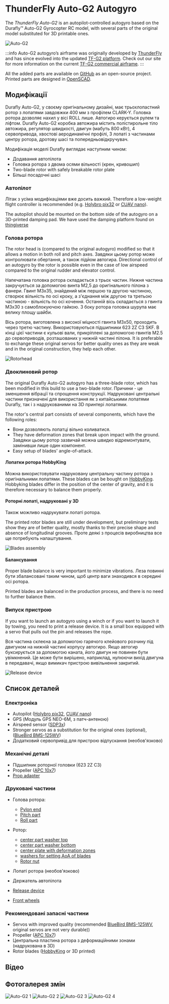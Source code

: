# ThunderFly Auto-G2 Autogyro

The _ThunderFly Auto-G2_ is an autopilot-controlled autogyro based on the&#x20;
Durafly™ Auto-G2 Gyrocopter RC model, with several parts of the original model substituted for 3D printable ones.

![Auto-G2](../../assets/airframes/autogyro/auto-g2/autog2_title.jpg)

:::info
Auto-G2 autogyro’s airframe was originally developed by [ThunderFly](https://www.thunderfly.cz/) and has since evolved into the updated [TF-G2 platform](https://docs.thunderfly.cz/instruments/TF-G2).
Check out our site for more information on the current [TF-G2 commercial airframe](https://www.thunderfly.cz/tf-g2.html).
:::

All the added parts are available on [GitHub](https://github.com/ThunderFly-aerospace/Auto-G2) as an open-source project.
Printed parts are designed in [OpenSCAD](https://www.openscad.org/).

## Модифікації

Durafly Auto-G2, у своєму оригінальному дизайні, має трьохлопастний ротор з лопатями завдовжки 400 мм з профілем CLARK-Y.
Головка ротора дозволяє нахил у вісі ROLL лише.
Автогиро керується рулем та ліфтом.
Durafly Auto-G2 коробка автожира містить полістирольне тіло автожира, регулятор швидкості, двигун (мабуть 800 кВт), 4 сервопривода, хвостові аеродинамічні профілі, 3 лопаті з частинами центру ротора, дротову шасі та попередньовідкручувач.

Модифікація моделі Durafly виглядає наступним чином:

- Додавання автопілота
- Головка ротора з двома осями вільності (крен, кривошип)
- Two-blade rotor with safely breakable rotor plate
- Більші посадочні шасі

### Автопілот

Літак з усіма модифікаціями вже досить важкий.
Therefore a low-weight flight controller is recommended (e.g. [Holybro pix32](../flight_controller/holybro_pix32.md) or [CUAV nano](../flight_controller/cuav_v5_nano.md)).

The autopilot should be mounted on the bottom side of the autogyro on a 3D-printed damping pad.
We have used the damping platform found on [thingiverse](https://www.thingiverse.com/thing:160655)

### Голова ротора

The rotor head is (compared to the original autogyro) modified so that it allows a motion in both roll and pitch axes.
Завдяки цьому ротор може контролювати обертання, а також підйом автогира.
Directional control of an autogyro by the rotor is possible even in the case of low airspeed compared to the original rudder and elevator control.

Напечатана головка ротора складається з трьох частин.
Нижня частина закручується за допомогою винта М2,5 до оригінального пілона з фанери.
Гвинт M3x35, знайдений між першою та другою частиною, створює вільність по осі кроку, а з'єднання між другою та третьою частиною - вільність по осі кочення.
Останній вісь складається з гвинта M3x30 з самоблокуючою гайкою.
З боку ротора головка шурупа має велику площу шайби.

Вісь ротора, виготовлена з високої міцності гвинта M3x50, проходить через третю частину.
Використовуються підшипники 623 2Z C3 SKF.
В кінці цієї частини є кульові вали, прикріплені за допомогою гвинтів M2.5 до сервоприводів, розташованих у нижній частині пілона.
It is preferable to exchange these original servos for better quality ones as they are weak and in the original construction, they help each other.

![Rotorhead](../../assets/airframes/autogyro/auto-g2/modif_rh.png)

### Двоклиновий ротор

The original Durafly Auto-G2 autogyro has a three-blade rotor, which has been modified in this build to use a two-blade rotor.
Причини - це зменшення вібрації та спрощення конструкції.
Надруковані центральні частини призначені для використання як з китайськими лопатями Durafly, так і з надрукованими на 3D принтері лопатями.

The rotor's central part consists of several components, which have the following roles:

- Вони дозволяють лопатці вільно коливатися.
- They have deformation zones that break upon impact with the ground.
  Завдяки цьому ротор зазвичай можна швидко відремонтувати, замінивши лише один компонент.
- Easy setup of blades' angle-of-attack.

#### Лопатки ротора HobbyKing

Можна використовувати надруковану центральну частину ротора з оригінальними лопатями.
These blades can be bought on [HobbyKing](https://hobbyking.com/en_us/duraflytm-auto-g-gyrocopter-821mm-replacement-main-blade-1pcs-bag.html).
Hobbyking blades differ in the position of the center of gravity, and it is therefore necessary to balance them properly.

#### Роторні лопаті, надруковані у 3D

Також можливо надрукувати лопаті ротора.

The printed rotor blades are still under development, but preliminary tests show they are of better quality, mostly thanks to their precise shape and absence of longitudinal grooves.
Проте деякі з процесів виробництва все ще потребують налаштування.

![Blades assembly](../../assets/airframes/autogyro/auto-g2/modif_blade.png)

#### Балансування

Proper blade balance is very important to minimize vibrations.
Леза повинні бути збалансовані таким чином, щоб центр ваги знаходився в середині осі ротора.

Printed blades are balanced in the production process, and there is no need to further balance them.

### Випуск пристрою

If you want to launch an autogyro using a winch or if you want to launch it by towing, you need to print a release device.
It is a small box equipped with a servo that pulls out the pin and releases the rope.

Вся частина склеєна за допомогою гарячого клейового розчину під двигуном на нижній частині корпусу автогиро.
Якщо автогир буксирується за допомогою каната, його двигун не повинен бути увімкнений.
Це може бути вирішено, наприклад, нулюючи вихід двигуна в передавачі, якщо вимикач пристрою вивільнення закритий.

![Release device](../../assets/airframes/autogyro/auto-g2/modif_release.png)

## Список деталей

### Електроніка

- Autopilot ([Holybro pix32](../flight_controller/holybro_pix32.md), [CUAV nano](../flight_controller/cuav_v5_nano.md))
- GPS (Модуль GPS NEO-6M, з патч-антеною)
- Airspeed sensor ([SDP3x](https://www.sensirion.com/en/flow-sensors/differential-pressure-sensors/worlds-smallest-differential-pressure-sensor/))
- Stronger servos as a substitution for the original ones (optional), ([BlueBird BMS-125WV](https://www.blue-bird-model.com/products_detail/411.htm))
- Додатковий сервопривід для пристрою відпускання (необов'язково)

### Механічні деталі

- Підшипник роторної головки (623 2Z C3)
- Propeller ([APC 10x7](https://www.apcprop.com/product/10x7e/))
- [Prop adapter](https://mpjet.com/shop/gb/prop-adapters/184-collet-prop-adapter-19-mm-4-mm-shaft-m629-standard.html)

### Друковані частини

- Голова ротора:
  - [Pylon end](https://github.com/ThunderFly-aerospace/Auto-G2/blob/master/CAD/stl/111_1001.stl)
  - [Pitch part](https://github.com/ThunderFly-aerospace/Auto-G2/blob/master/CAD/stl/111_1002.stl)
  - [Roll part](https://github.com/ThunderFly-aerospace/Auto-G2/blob/master/CAD/stl/111_1003.stl)

- Ротор:
  - [center part washer top](https://github.com/ThunderFly-aerospace/Auto-G2/blob/master/CAD/stl/111_1008.stl)
  - [center part washer bottom](https://github.com/ThunderFly-aerospace/Auto-G2/blob/master/CAD/stl/111_1004.stl)
  - [center plate with deformation zones](https://github.com/ThunderFly-aerospace/Auto-G2/blob/master/CAD/stl/888_1001.stl)
  - [washers for setting AoA of blades](https://github.com/ThunderFly-aerospace/Auto-G2/blob/master/CAD/stl/111_1005.stl)
  - [Rotor nut](https://github.com/ThunderFly-aerospace/Auto-G2/blob/master/CAD/stl/888_1002.stl)

- Лопаті ротора (необов'язково)

- Держатель автопілота

- [Release device](https://github.com/ThunderFly-aerospace/Auto-G2/blob/master/CAD/stl/888_1010.stl)

- [Front wheels](https://github.com/ThunderFly-aerospace/Auto-G2/blob/master/CAD/stl/888_1011.stl)

### Рекомендовані запасні частини

- Servos with improved quality (recommended [BlueBird BMS-125WV](https://www.blue-bird-model.com/products_detail/411.htm), original servos are not very durable))
- Propeller ([APC 10x7](https://www.apcprop.com/product/10x7e/))
- Центральна пластина ротора з деформаційними зонами (надрукована в 3D)
- Rotor blades ([HobbyKing](https://hobbyking.com/en_us/duraflytm-auto-g-gyrocopter-821mm-replacement-main-blade-1pcs-bag.html) or 3D printed)

## Відео

<lite-youtube videoid="YhXXSWz5wWs" title="[ThunderFly] 3D printed autogyro rotor"/>

## Фотогалерея змін

![Auto-G2 1](../../assets/airframes/autogyro/auto-g2/autog2_1.jpg)
![Auto-G2 2](../../assets/airframes/autogyro/auto-g2/autog2_2.jpg)
![Auto-G2 3](../../assets/airframes/autogyro/auto-g2/autog2_3.jpg)
![Auto-G2 4](../../assets/airframes/autogyro/auto-g2/autog2_4.jpg)
